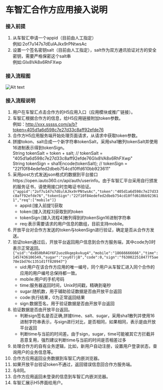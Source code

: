 # 车智汇合作方应用接入说明

### 接入前提

1. 从车智汇申请一个appid（目前由人工指定）<br/>
    例如:2of7u147s7dEulAJkx9rPNtwsAc
2. 设置一个签名密钥salt（目前由人工指定），salt作为双方通讯验证对方的安全密钥，需要严格保密这个salt串<br/>
    例如:GIx8VA8x6RhFXwp

### 接入流程图
![Alt text](https://github.com/iauto360/open-api/blob/master/auth_flow.png)

### 接入流程说明
1. 用户在车智汇点击合作方的H5应用入口（应用模块或推广链接）。
2. 车智汇根据合作方的信息，给H5应用链接附加token参数。<br/>
     例如：http://xxx.sssss.com/a/b?token=405d1a6d598c7e27d33c8aff92efde76
3. 合作方H5应用服务端开始处理页面请求，从请求中获取token参数。
4. 拼接tokon、salt合成一个新字符串tokenSalt，采用sha1散列tokenSalt并使用16进制表示得到tokenSign。<br/>
    String tokenSalt = token + salt;     // tokenSalt = "405d1a6d598c7e27d33c8aff92efde76GIx8VA8x6RhFXwp" <br>
    String tokenSign = sha1Encode(tokenSalt);    // tokenSign = "22f10f84edefed2dbeb754cd10ffd610bb923611"
5. 采用post方式发送json格式的数据到平台接口https://open.iauto360.cn/api/auth/userinfo。由于车智汇平台采用自行颁发的服务证书，请使用接口时忽略证书验证。<br/>
    `{"appid":"2of7u147s7dEulAJkx9rPNtwsAc","token":"405d1a6d598c7e27d33c8aff92efde76","tokenSign":"22f10f84edefed2dbeb754cd10ffd610bb923611","req":["mobile"]}`<br/>
     * appid:[接入前提1]获取
     * token:[接入流程3]获取到的token
     * tokenSign:[接入流程4]散列得到的tokenSign16进制字符串
     * req:表示需要请求的用户信息的数组，目前支持mobile。
6. 开放平台对合作方发送的token与tokenSign进行验证，确定是否从合作方发送。
7. 验证token通过后，开放平台返回用户信息到合作方服务端，其中code为0时表示正常返回。
    `{"uid":"dxBS0bR4GY6F2uoz8kqepkvkug4","mobile":"18666666666","time":1457436106549,"sugar":"zxy07)jB","code":0,"sign":"f630022518477f5ae78e1bd76c1351d1ff820947"}`<br/>
    * uid:用户在该合作方应用的唯一编号，同个用户从车智汇进入同个合作的应用的用户编号总保持都一致。
    * mobile:用户的手机号码
    * time:服务器返回时间，Unix时间戳，精确到毫秒
    * sugar:随机数，用于辅助验证数据是否由开放平台返回
    * code:执行结果，0为正常返回结果
    * sign:数据签名，用于验证数据是否由开放平台返回
8. 验证数据是否由开放平台返回。
    * 判断sign签名是否正确,拼接time、salt、sugar，采用sha1散列并使用16进制字符串表示，与sign进行对比，是否相同，如果相同，表示是由开放平台返回
    * 判断time与当前的时间差。由于sign，sugar，time可能被其它方拦截并恶意复用，强烈建议判断time与当前的时间是否相差过多<br/>
9. 处理合作方的自有业务逻辑，比如，新用户自动注册，设置用户登录状态，查询用户的业务信息等。
10. 合作方应用返回业务数据到车智汇内嵌浏览器。
11. 如果开放平台验证token不通过，返回错误信息回合作方服务端。
12. 与8同。
13. 合作方应用返回未登录的信息到车智汇内嵌浏览器。
14. 车智汇展示H5界面给用户。
  
    



